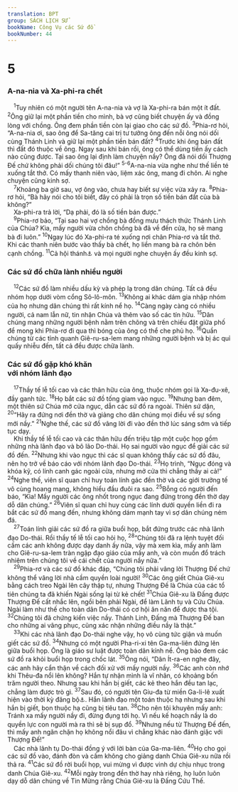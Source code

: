 ```yaml
---
translation: BPT
group: SÁCH LỊCH SỬ
bookName: Công Vụ các Sứ đồ 
bookNumber: 44
---
```


<div class="title"><h1>5</h1><h3>A-na-nia và Xa-phi-ra chết</h3></div>
<span class="verse cong_5_1"> <sup>1</sup>Tuy nhiên có một người tên A-na-nia và vợ là Xa-phi-ra bán một ít đất.</span>
<span class="verse cong_5_2"><sup>2</sup>Ông giữ lại một phần tiền cho mình, bà vợ cũng biết chuyện ấy và đồng lòng với chồng. Ông đem phần tiền còn lại giao cho các sứ đồ.</span>
<span class="verse cong_5_3"><sup>3</sup>Phia-rơ hỏi, “A-na-nia ơi, sao ông để Sa-tăng cai trị tư tưởng ông đến nỗi ông nói dối cùng Thánh Linh và giữ lại một phần tiền bán đất?</span>
<span class="verse cong_5_4"><sup>4</sup>Trước khi ông bán đất thì đất đó thuộc về ông. Ngay sau khi bán rồi, ông có thể dùng tiền ấy cách nào cũng được. Tại sao ông lại định làm chuyện nầy? Ông đã nói dối Thượng Đế chứ không phải dối chúng tôi đâu!”</span>
<span class="verse cong_5_5 cong_5_6"><sup>5-6</sup>A-na-nia vừa nghe như thế liền té xuống tắt thở. Có mấy thanh niên vào, liệm xác ông, mang đi chôn. Ai nghe chuyện cũng kinh sợ.<br/></span>
<span class="verse cong_5_7"> <sup>7</sup>Khoảng ba giờ sau, vợ ông vào, chưa hay biết sự việc vừa xảy ra.</span>
<span class="verse cong_5_8"><sup>8</sup>Phia-rơ hỏi, “Bà hãy nói cho tôi biết, đây có phải là trọn số tiền bán đất của bà không?”<br/> Xa-phi-ra trả lời, “Dạ phải, đó là số tiền bán được.”<br/></span>
<span class="verse cong_5_9"> <sup>9</sup>Phia-rơ bảo, “Tại sao hai vợ chồng bà đồng mưu thách thức Thánh Linh của Chúa? Kìa, mấy người vừa chôn chồng bà đã về đến cửa, họ sẽ mang bà đi luôn.”</span>
<span class="verse cong_5_10"><sup>10</sup>Ngay lúc đó Xa-phi-ra té xuống nơi chân Phia-rơ và tắt thở. Khi các thanh niên bước vào thấy bà chết, họ liền mang bà ra chôn bên cạnh chồng.</span>
<span class="verse cong_5_11"><sup>11</sup>Cả hội thánh<a data-toggle="tooltip" data-placement="bottom" title="Hay “các tín hữu.”">⚓</a> và mọi người nghe chuyện ấy đều kinh sợ.<br/></span>
<div class="title"><h3>Các sứ đồ chữa lành nhiều người</h3></div>
<span class="verse cong_5_12"> <sup>12</sup>Các sứ đồ làm nhiều dấu kỳ và phép lạ trong dân chúng. Tất cả đều nhóm họp dưới vòm cổng Sô-lô-môn.</span>
<span class="verse cong_5_13"><sup>13</sup>Không ai khác dám gia nhập nhóm của họ nhưng dân chúng thì rất kính nể họ.</span>
<span class="verse cong_5_14"><sup>14</sup>Càng ngày càng có nhiều người, cả nam lẫn nữ, tin nhận Chúa và thêm vào số các tín hữu.</span>
<span class="verse cong_5_15"><sup>15</sup>Dân chúng mang những người bệnh nằm trên chõng và trên chiếu đặt giữa phố để mong khi Phia-rơ đi qua thì bóng của ông có thể che phủ họ.</span>
<span class="verse cong_5_16"><sup>16</sup>Quần chúng từ các tỉnh quanh Giê-ru-sa-lem mang những người bệnh và bị ác quỉ quấy nhiễu đến, tất cả đều được chữa lành.<br/></span>
<div class="title"><h3>Các sứ đồ gặp khó khăn<br/>với nhóm lãnh đạo</h3></div>
<span class="verse cong_5_17"> <sup>17</sup>Thầy tế lễ tối cao và các thân hữu của ông, thuộc nhóm gọi là Xa-đu-xê, đầy ganh tức.</span>
<span class="verse cong_5_18"><sup>18</sup>Họ bắt các sứ đồ tống giam vào ngục.</span>
<span class="verse cong_5_19"><sup>19</sup>Nhưng ban đêm, một thiên sứ Chúa mở cửa ngục, dẫn các sứ đồ ra ngoài. Thiên sứ dặn,</span>
<span class="verse cong_5_20"><sup>20</sup>“Hãy ra đứng nơi đền thờ và giảng cho dân chúng mọi điều về sự sống mới nầy.”</span>
<span class="verse cong_5_21"><sup>21</sup>Nghe thế, các sứ đồ vâng lời đi vào đền thờ lúc sáng sớm và tiếp tục dạy.<br/> Khi thầy tế lễ tối cao và các thân hữu đến triệu tập một cuộc họp gồm những nhà lãnh đạo và bô lão Do-thái. Họ sai người vào ngục để giải các sứ đồ đến.</span>
<span class="verse cong_5_22"><sup>22</sup>Nhưng khi vào ngục thì các sĩ quan không thấy các sứ đồ đâu, nên họ trở về báo cáo với nhóm lãnh đạo Do-thái.</span>
<span class="verse cong_5_23"><sup>23</sup>Họ trình, “Ngục đóng và khóa kỹ, có lính canh gác ngoài cửa, nhưng mở cửa thì chẳng thấy ai cả!”</span>
<span class="verse cong_5_24"><sup>24</sup>Nghe thế, viên sĩ quan chỉ huy toán lính gác đền thờ và các giới trưởng tế vô cùng hoang mang, không hiểu đầu đuôi ra sao.</span>
<span class="verse cong_5_25"><sup>25</sup>Bỗng có người đến báo, “Kìa! Mấy người các ông nhốt trong ngục đang đứng trong đền thờ dạy dỗ dân chúng.”</span>
<span class="verse cong_5_26"><sup>26</sup>Viên sĩ quan chỉ huy cùng các lính dưới quyền liền đi ra bắt các sứ đồ mang đến, nhưng không dám mạnh tay vì sợ dân chúng ném đá.<br/></span>
<span class="verse cong_5_27"> <sup>27</sup>Toán lính giải các sứ đồ ra giữa buổi họp, bắt đứng trước các nhà lãnh đạo Do-thái. Rồi thầy tế lễ tối cao hỏi họ,</span>
<span class="verse cong_5_28"><sup>28</sup>“Chúng tôi đã ra lệnh tuyệt đối cấm các anh không được dạy danh ấy nữa, vậy mà xem kìa, mấy anh làm cho Giê-ru-sa-lem tràn ngập đạo giáo của mấy anh, và còn muốn đổ trách nhiệm trên chúng tôi về cái chết của người nầy nữa.”<br/></span>
<span class="verse cong_5_29"> <sup>29</sup>Phia-rơ và các sứ đồ khác đáp, “Chúng tôi phải vâng lời Thượng Đế chứ không thể vâng lời nhà cầm quyền loài người!</span>
<span class="verse cong_5_30"><sup>30</sup>Các ông giết Chúa Giê-xu bằng cách treo Ngài lên cây thập tự, nhưng Thượng Đế là Chúa của các tổ tiên chúng ta đã khiến Ngài sống lại từ kẻ chết!</span>
<span class="verse cong_5_31"><sup>31</sup>Chúa Giê-xu là Đấng được Thượng Đế cất nhắc lên, ngồi bên phải Ngài, để làm Lãnh tụ và Cứu Chúa. Ngài làm như thế cho toàn dân Do-thái có cơ hội ăn năn để được tha tội.</span>
<span class="verse cong_5_32"><sup>32</sup>Chúng tôi đã chứng kiến việc nầy. Thánh Linh, Đấng mà Thượng Đế ban cho những ai vâng phục, cũng xác nhận những điều nầy là thật.”<br/></span>
<span class="verse cong_5_33"> <sup>33</sup>Khi các nhà lãnh đạo Do-thái nghe vậy, họ vô cùng tức giận và muốn giết các sứ đồ.</span>
<span class="verse cong_5_34"><sup>34</sup>Nhưng có một người Pha-ri-xi tên Ga-ma-liên đứng lên giữa buổi họp. Ông là giáo sư luật được toàn dân kính nể. Ông bảo đem các sứ đồ ra khỏi buổi họp trong chốc lát.</span>
<span class="verse cong_5_35"><sup>35</sup>Ông nói, “Dân Ít-ra-en nghe đây, các anh hãy cẩn thận về cách đối xử với mấy người nầy.</span>
<span class="verse cong_5_36"><sup>36</sup>Các anh còn nhớ khi Thêu-đa nổi lên không? Hắn tự nhận mình là vĩ nhân, có khoảng bốn trăm người theo. Nhưng sau khi hắn bị giết, các kẻ theo hắn đều tan lạc, chẳng làm được trò gì.</span>
<span class="verse cong_5_37"><sup>37</sup>Sau đó, có người tên Giu-đa từ miền Ga-li-lê xuất hiện vào thời kỳ đăng bộ<a data-toggle="tooltip" data-placement="bottom" title="Cuộc kiểm kê. Đếm số người và tài sản của họ.">⚓</a>. Hắn lãnh đạo một toán thuộc hạ nhưng sau khi hắn bị giết, bọn thuộc hạ cũng bị tiêu tan.</span>
<span class="verse cong_5_38"><sup>38</sup>Cho nên tôi khuyên mấy anh: Tránh xa mấy người nầy đi, đừng đụng tới họ. Vì nếu kế hoạch nầy là do quyền lực con người mà ra thì sẽ bị sụp đổ.</span>
<span class="verse cong_5_39"><sup>39</sup>Nhưng nếu từ Thượng Đế đến, thì mấy anh ngăn chặn họ không nổi đâu vì chẳng khác nào đánh giặc với Thượng Đế!”<br/> Các nhà lãnh tụ Do-thái đồng ý với lời bàn của Ga-ma-liên.</span>
<span class="verse cong_5_40"><sup>40</sup>Họ cho gọi các sứ đồ vào, đánh đòn và cấm không cho giảng danh Chúa Giê-xu nữa rồi thả ra.</span>
<span class="verse cong_5_41"><sup>41</sup>Các sứ đồ rời buổi họp, vui mừng vì được vinh dự chịu nhục trong danh Chúa Giê-xu.</span>
<span class="verse cong_5_42"><sup>42</sup>Mỗi ngày trong đền thờ hay nhà riêng, họ luôn luôn dạy dỗ dân chúng về Tin Mừng rằng Chúa Giê-xu là Đấng Cứu Thế.<br/></span>
